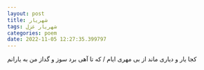 ```yaml
---
layout: post
title: شهریار
tags: شهریار غزل
categories: poem
date: 2022-11-05 12:27:35.399797
---
```


کجا یار و دیاری ماند از بی مهری ایام / که تا آهی برد سوز و گداز من به یارانم